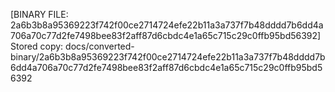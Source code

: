 [BINARY FILE: 2a6b3b8a95369223f742f00ce2714724efe22b11a3a737f7b48dddd7b6dd4a706a70c77d2fe7498bee83f2aff87d6cbdc4e1a65c715c29c0ffb95bd56392]
Stored copy: docs/converted-binary/2a6b3b8a95369223f742f00ce2714724efe22b11a3a737f7b48dddd7b6dd4a706a70c77d2fe7498bee83f2aff87d6cbdc4e1a65c715c29c0ffb95bd56392
